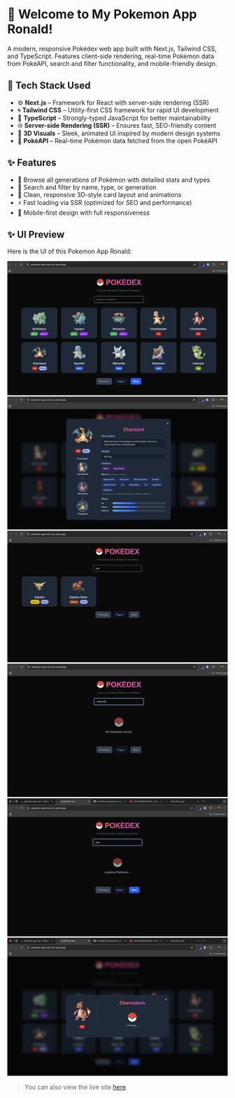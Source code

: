 # 🌟 Welcome to My Pokemon App Ronald!

A modern, responsive Pokédex web app built with Next.js, Tailwind CSS, and TypeScript. Features client-side rendering, real-time Pokémon data from PokéAPI, search and filter functionality, and mobile-friendly design.

## 🚀 Tech Stack Used

- ⚙️ **Next.js** – Framework for React with server-side rendering (SSR)  
- 🌀 **Tailwind CSS** – Utility-first CSS framework for rapid UI development  
- 🔐 **TypeScript** – Strongly-typed JavaScript for better maintainability  
- 🌐 **Server-side Rendering (SSR)** – Ensures fast, SEO-friendly content  
- 🎨 **3D Visuals** – Sleek, animated UI inspired by modern design systems  
- 📡 **PokéAPI** – Real-time Pokémon data fetched from the open PokéAPI  

## ✨ Features

- 📖 Browse all generations of Pokémon with detailed stats and types  
- 🧭 Search and filter by name, type, or generation  
- 🧩 Clean, responsive 3D-style card layout and animations  
- ⚡ Fast loading via SSR (optimized for SEO and performance)  
- 📱 Mobile-first design with full responsiveness  

## ✨ UI Preview

Here is the UI of this Pokemon App Ronald:

![Pokemon App Landing Page](https://github.com/RonaldGustavo/pokemon-app-next/blob/main/src/assets/images/landing.png)
![Pokemon App detail Page](https://github.com/RonaldGustavo/pokemon-app-next/blob/main/src/assets/images/detail.png)
![Pokemon App search Page](https://github.com/RonaldGustavo/pokemon-app-next/blob/main/src/assets/images/search.png)
![Pokemon App no data view](https://github.com/RonaldGustavo/pokemon-app-next/blob/main/src/assets/images/no_data.png)
![Pokemon App loading view](https://github.com/RonaldGustavo/pokemon-app-next/blob/main/src/assets/images/loading.png)
![Pokemon App loading detail view](https://github.com/RonaldGustavo/pokemon-app-next/blob/main/src/assets/images/loading_detail.png)

> You can also view the live site [here](https://pokemon-app-next-six.vercel.app/)
